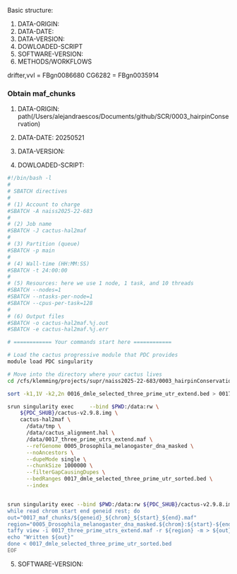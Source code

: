 Basic structure:
1.  DATA-ORIGIN:
2.  DATA-DATE:
3.  DATA-VERSION:
4.  DOWLOADED-SCRIPT
5.  SOFTWARE-VERSION:
6.  METHODS/WORKFLOWS

drifter,vvl = FBgn0086680
CG6282 = FBgn0035914

### Obtain maf_chunks


1.  DATA-ORIGIN:
path(/Users/alejandraescos/Documents/github/SCR/0003_hairpinConservation)

2.  DATA-DATE:
20250521

3.  DATA-VERSION:


4.  DOWLOADED-SCRIPT:

``` 0017_cactus-hal2maf_chunck.sh
#!/bin/bash -l
#
# SBATCH directives
#
# (1) Account to charge
#SBATCH -A naiss2025-22-683
#
# (2) Job name
#SBATCH -J cactus-hal2maf
#
# (3) Partition (queue)
#SBATCH -p main
#
# (4) Wall‐time (HH:MM:SS)
#SBATCH -t 24:00:00
#
# (5) Resources: here we use 1 node, 1 task, and 10 threads
#SBATCH --nodes=1
#SBATCH --ntasks-per-node=1
#SBATCH --cpus-per-task=128
#
# (6) Output files
#SBATCH -o cactus-hal2maf.%j.out
#SBATCH -e cactus-hal2maf.%j.err

# ============ Your commands start here ============

# Load the cactus progressive module that PDC provides
module load PDC singularity

# Move into the directory where your cactus lives
cd /cfs/klemming/projects/supr/naiss2025-22-683/0003_hairpinConservation/data

sort -k1,1V -k2,2n 0016_dmle_selected_three_prime_utr_extend.bed > 0017_dmle_selected_three_prime_utr_sorted.bed

srun singularity exec     --bind $PWD:/data:rw \
    ${PDC_SHUB}/cactus-v2.9.8.img \
    cactus-hal2maf \
      /data/tmp \
      /data/cactus_alignment.hal \
      /data/0017_three_prime_utrs_extend.maf \
      --refGenome 0005_Drosophila_melanogaster_dna_masked \
      --noAncestors \
      --dupeMode single \
      --chunkSize 1000000 \
      --filterGapCausingDupes \
      --bedRanges 0017_dmle_selected_three_prime_utr_sorted.bed \
      --index


srun singularity exec --bind $PWD:/data:rw ${PDC_SHUB}/cactus-v2.9.8.img bash <<'EOF'
while read chrom start end geneid rest; do
out="0017_maf_chunks/${geneid}_${chrom}_${start}_${end}.maf"
region="0005_Drosophila_melanogaster_dna_masked.${chrom}:${start}-${end}"
taffy view -i 0017_three_prime_utrs_extend.maf -r ${region} -m > ${out}
echo "Written ${out}"
done < 0017_dmle_selected_three_prime_utr_sorted.bed
EOF
```

5.  SOFTWARE-VERSION:

